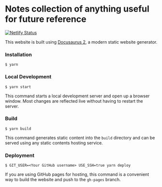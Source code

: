 # Notes collection of anything useful for future reference

[![Netlify Status](https://api.netlify.com/api/v1/badges/88fc76f8-3af3-4343-ab4e-1deea9e51a62/deploy-status)](https://app.netlify.com/sites/discite-docs/deploys)

This website is built using [Docusaurus 2](https://v2.docusaurus.io/), a modern static website generator.

### Installation

```
$ yarn
```

### Local Development

```
$ yarn start
```

This command starts a local development server and open up a browser window. Most changes are reflected live without having to restart the server.

### Build

```
$ yarn build
```

This command generates static content into the `build` directory and can be served using any static contents hosting service.

### Deployment

```
$ GIT_USER=<Your GitHub username> USE_SSH=true yarn deploy
```

If you are using GitHub pages for hosting, this command is a convenient way to build the website and push to the `gh-pages` branch.
